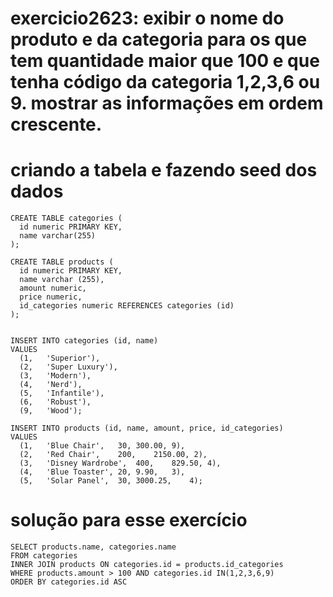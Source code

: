 # exercicio2623: exibir o nome do produto e da categoria para os que tem quantidade maior que 100 e que tenha código da categoria 1,2,3,6 ou 9. mostrar as informações em ordem crescente.


# criando a tabela e fazendo seed dos dados

```
CREATE TABLE categories (
  id numeric PRIMARY KEY,
  name varchar(255)
);

CREATE TABLE products (
  id numeric PRIMARY KEY,
  name varchar (255),
  amount numeric,
  price numeric,
  id_categories numeric REFERENCES categories (id)
);


INSERT INTO categories (id, name)
VALUES
  (1,	'Superior'),
  (2,	'Super Luxury'),
  (3,	'Modern'),
  (4,	'Nerd'),
  (5,	'Infantile'),
  (6,	'Robust'),
  (9,	'Wood');

INSERT INTO products (id, name, amount, price, id_categories)
VALUES
  (1,	'Blue Chair',	30, 300.00,	9),
  (2,	'Red Chair',	200,	2150.00, 2),
  (3,	'Disney Wardrobe',	400,	829.50,	4),
  (4,	'Blue Toaster',	20,	9.90,	3),
  (5,	'Solar Panel',	30,	3000.25,	4);
```



# solução para esse exercício

```
SELECT products.name, categories.name
FROM categories
INNER JOIN products ON categories.id = products.id_categories
WHERE products.amount > 100 AND categories.id IN(1,2,3,6,9)
ORDER BY categories.id ASC
```
